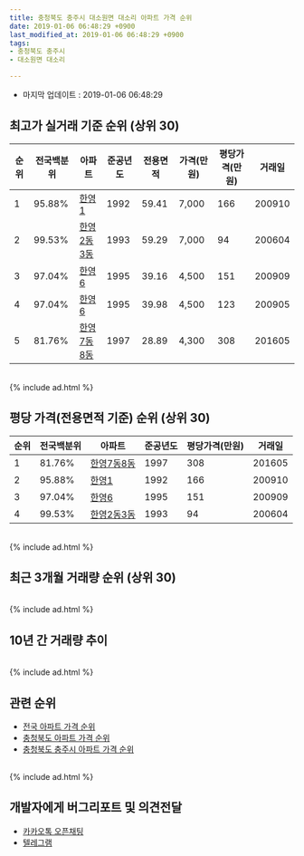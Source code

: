 ```yaml
---
title: 충청북도 충주시 대소원면 대소리 아파트 가격 순위
date: 2019-01-06 06:48:29 +0900
last_modified_at: 2019-01-06 06:48:29 +0900
tags:
- 충청북도 충주시
- 대소원면 대소리

---
```


* 마지막 업데이트 : 2019-01-06 06:48:29

## 최고가 실거래 기준 순위 (상위 30)


|순위|전국백분위|아파트|준공년도|전용면적|가격(만원)|평당가격(만원)|거래일|
|---|---|---|---|---|---|---|---|
|1|95.88%|[한영1](https://search.naver.com/search.naver?query=%EC%B6%A9%EC%B2%AD%EB%B6%81%EB%8F%84+%EC%B6%A9%EC%A3%BC%EC%8B%9C+%EB%8C%80%EC%86%8C%EC%9B%90%EB%A9%B4+%EB%8C%80%EC%86%8C%EB%A6%AC+%ED%95%9C%EC%98%811)|1992|59.41|7,000|166|200910|
|2|99.53%|[한영2동3동](https://search.naver.com/search.naver?query=%EC%B6%A9%EC%B2%AD%EB%B6%81%EB%8F%84+%EC%B6%A9%EC%A3%BC%EC%8B%9C+%EB%8C%80%EC%86%8C%EC%9B%90%EB%A9%B4+%EB%8C%80%EC%86%8C%EB%A6%AC+%ED%95%9C%EC%98%812%EB%8F%993%EB%8F%99)|1993|59.29|7,000|94|200604|
|3|97.04%|[한영6](https://search.naver.com/search.naver?query=%EC%B6%A9%EC%B2%AD%EB%B6%81%EB%8F%84+%EC%B6%A9%EC%A3%BC%EC%8B%9C+%EB%8C%80%EC%86%8C%EC%9B%90%EB%A9%B4+%EB%8C%80%EC%86%8C%EB%A6%AC+%ED%95%9C%EC%98%816)|1995|39.16|4,500|151|200909|
|4|97.04%|[한영6](https://search.naver.com/search.naver?query=%EC%B6%A9%EC%B2%AD%EB%B6%81%EB%8F%84+%EC%B6%A9%EC%A3%BC%EC%8B%9C+%EB%8C%80%EC%86%8C%EC%9B%90%EB%A9%B4+%EB%8C%80%EC%86%8C%EB%A6%AC+%ED%95%9C%EC%98%816)|1995|39.98|4,500|123|200905|
|5|81.76%|[한영7동8동](https://search.naver.com/search.naver?query=%EC%B6%A9%EC%B2%AD%EB%B6%81%EB%8F%84+%EC%B6%A9%EC%A3%BC%EC%8B%9C+%EB%8C%80%EC%86%8C%EC%9B%90%EB%A9%B4+%EB%8C%80%EC%86%8C%EB%A6%AC+%ED%95%9C%EC%98%817%EB%8F%998%EB%8F%99)|1997|28.89|4,300|308|201605|


<br>
{% include ad.html %}
<br>

## 평당 가격(전용면적 기준) 순위 (상위 30)


|순위|전국백분위|아파트|준공년도|평당가격(만원)|거래일|
|---|---|---|---|---|---|
|1|81.76%|[한영7동8동](https://search.naver.com/search.naver?query=%EC%B6%A9%EC%B2%AD%EB%B6%81%EB%8F%84+%EC%B6%A9%EC%A3%BC%EC%8B%9C+%EB%8C%80%EC%86%8C%EC%9B%90%EB%A9%B4+%EB%8C%80%EC%86%8C%EB%A6%AC+%ED%95%9C%EC%98%817%EB%8F%998%EB%8F%99)|1997|308|201605|
|2|95.88%|[한영1](https://search.naver.com/search.naver?query=%EC%B6%A9%EC%B2%AD%EB%B6%81%EB%8F%84+%EC%B6%A9%EC%A3%BC%EC%8B%9C+%EB%8C%80%EC%86%8C%EC%9B%90%EB%A9%B4+%EB%8C%80%EC%86%8C%EB%A6%AC+%ED%95%9C%EC%98%811)|1992|166|200910|
|3|97.04%|[한영6](https://search.naver.com/search.naver?query=%EC%B6%A9%EC%B2%AD%EB%B6%81%EB%8F%84+%EC%B6%A9%EC%A3%BC%EC%8B%9C+%EB%8C%80%EC%86%8C%EC%9B%90%EB%A9%B4+%EB%8C%80%EC%86%8C%EB%A6%AC+%ED%95%9C%EC%98%816)|1995|151|200909|
|4|99.53%|[한영2동3동](https://search.naver.com/search.naver?query=%EC%B6%A9%EC%B2%AD%EB%B6%81%EB%8F%84+%EC%B6%A9%EC%A3%BC%EC%8B%9C+%EB%8C%80%EC%86%8C%EC%9B%90%EB%A9%B4+%EB%8C%80%EC%86%8C%EB%A6%AC+%ED%95%9C%EC%98%812%EB%8F%993%EB%8F%99)|1993|94|200604|


<br>
{% include ad.html %}
<br>

## 최근 3개월 거래량 순위 (상위 30)


<div style="width:100%;">
    <canvas id="deal_count_ranking" height="250"></canvas>
</div>


<script>
new Chart(document.getElementById("deal_count_ranking"), {
    type: 'horizontalBar',
    data: {
        labels: ['한영2동3동'],
        datasets: [{
            label: '실거래 수',
            data: [1],
            borderColor: "rgba(255, 0, 128, 1)",
            backgroundColor: "rgba(255, 0, 128, 0.5)",
            fill: false,
        }]
    },
    options: {
        responsive: true,
        title: {
            display: true,
            text: '최근 3개월 거래량 순위'
        },
        tooltips: {
            mode: 'index',
            intersect: false,
            callbacks: {
                title: function(tooltipItems, data) {
                    return "실거래 수:";
                },
                label: function(tooltipItem, data) {
                    return data.labels[tooltipItem.index] + ": " + tooltipItem.xLabel;
                }
            }
        },
        hover: {
            mode: 'nearest',
            intersect: true
        },
        scales: {
            xAxes: [{
                display: true,
                scaleLabel: {
                    display: true,
                    labelString: '실거래 수'
                },
                ticks: {
                    suggestedMin: 0,
                }
            }],
            yAxes: [{
                display: true,
                ticks: {
                    autoSkip: false,
                    callback: function(value, index, values) {
                        if (value.length > 15)
                            return value.substr(0, 13) + "...";
                        else
                            return value;
                    }
                },
                scaleLabel: {
                    display: false,
                }
            }]
        }
    }
});

</script>


<br>
{% include ad.html %}
<br>

## 10년 간 거래량 추이


<div style="width:100%;">
    <canvas id="deal_progress" height="250"></canvas>
</div>

<script>
new Chart(document.getElementById("deal_progress"), {
    type: 'line',
    data: {
        labels: ['200901','200902','200903','200904','200905','200906','200907','200908','200909','200910','200911','200912','201001','201002','201003','201004','201005','201006','201007','201008','201009','201010','201011','201012','201101','201102','201103','201104','201105','201106','201107','201108','201109','201110','201111','201112','201201','201202','201203','201204','201205','201206','201207','201208','201209','201210','201211','201212','201301','201302','201303','201304','201305','201306','201307','201308','201309','201310','201311','201312','201401','201402','201403','201404','201405','201406','201407','201408','201409','201410','201411','201412','201501','201502','201503','201504','201505','201506','201507','201508','201509','201510','201511','201512','201601','201602','201603','201604','201605','201606','201607','201608','201609','201610','201611','201612','201701','201702','201703','201704','201705','201706','201707','201708','201709','201710','201711','201712','201801','201802','201803','201804','201805','201806','201807','201808','201809','201810','201811','201812','201901'],
        datasets: [{
            label: '실거래 수',
            pointRadius: 1,
            data: [0, 0, 3, 0, 3, 0, 0, 3, 1, 2, 0, 0, 0, 2, 1, 1, 2, 3, 0, 0, 1, 2, 2, 0, 2, 1, 1, 2, 2, 0, 4, 2, 0, 0, 1, 1, 0, 0, 1, 2, 0, 0, 0, 0, 0, 1, 1, 1, 1, 1, 0, 3, 1, 0, 0, 5, 8, 10, 2, 7, 4, 2, 3, 3, 0, 1, 0, 0, 1, 0, 1, 1, 2, 0, 3, 2, 2, 2, 1, 1, 6, 2, 1, 5, 1, 1, 0, 2, 4, 2, 0, 1, 2, 2, 0, 0, 0, 0, 0, 0, 3, 1, 2, 1, 0, 1, 1, 0, 0, 1, 0, 1, 1, 1, 1, 0, 0, 1, 1, 0, 0],
            borderColor: "rgba(255, 201, 14, 1)",
            backgroundColor: "rgba(255, 201, 14, 0.5)",
            fill: true,
        }]
    },
    options: {
        responsive: true,
        title: {
            display: true,
            text: '10년간 거래량 추이'
        },
        tooltips: {
            mode: 'index',
            intersect: false,
        },
        hover: {
            mode: 'nearest',
            intersect: true
        },
        scales: {
            xAxes: [{
                display: true,
                scaleLabel: {
                    display: true,
                    labelString: '년/월'
                }
            }],
            yAxes: [{
                display: true,
                ticks: {
                    suggestedMin: 0,
                },
                scaleLabel: {
                    display: true,
                    labelString: '실거래 수'
                }
            }]
        }
    }
});

</script>


<br>
{% include ad.html %}
<br>

## 관련 순위

- [전국 아파트 가격 순위](https://inasie.github.io/apt-ranking/전국)
- [충청북도 아파트 가격 순위](https://inasie.github.io/apt-ranking/충청북도)
- [충청북도 충주시 아파트 가격 순위](https://inasie.github.io/apt-ranking/충청북도-충주시)


<br>
{% include ad.html %}
<br>

## 개발자에게 버그리포트 및 의견전달

- [카카오톡 오픈채팅](https://open.kakao.com/o/gLJUAP4)
- [텔레그램](https://t.me/inasie)

